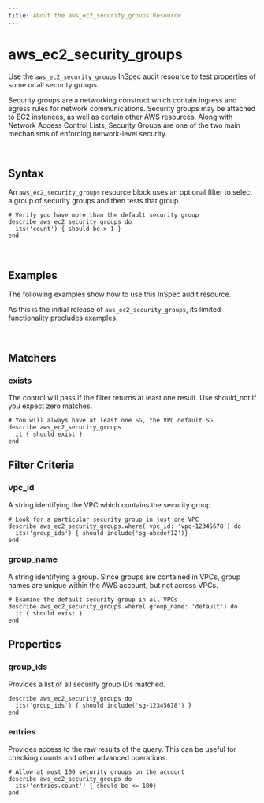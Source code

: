 ```yaml
---
title: About the aws_ec2_security_groups Resource
---
```


# aws_ec2_security_groups

Use the `aws_ec2_security_groups` InSpec audit resource to test properties of some or all security groups.

Security groups are a networking construct which contain ingress and egress rules for network communications.  Security groups may be attached to EC2 instances, as well as certain other AWS resources.  Along with Network Access Control Lists, Security Groups are one of the two main mechanisms of enforcing network-level security.

<br>

## Syntax

An `aws_ec2_security_groups` resource block uses an optional filter to select a group of security groups and then tests that group.

    # Verify you have more than the default security group
    describe aws_ec2_security_groups do
      its('count') { should be > 1 }
    end

<br>

## Examples

The following examples show how to use this InSpec audit resource.

As this is the initial release of `aws_ec2_security_groups`, its limited functionality precludes examples.

<br>

## Matchers

### exists

The control will pass if the filter returns at least one result. Use should_not if you expect zero matches.

    # You will always have at least one SG, the VPC default SG
    describe aws_ec2_security_groups
      it { should exist }
    end   

## Filter Criteria

### vpc_id

A string identifying the VPC which contains the security group.

    # Look for a particular security group in just one VPC
    describe aws_ec2_security_groups.where( vpc_id: 'vpc-12345678') do
      its('group_ids') { should include('sg-abcdef12')}
    end

### group_name

A string identifying a group.  Since groups are contained in VPCs, group names are unique within the AWS account, but not across VPCs.

    # Examine the default security group in all VPCs
    describe aws_ec2_security_groups.where( group_name: 'default') do
      it { should exist }
    end


## Properties

### group_ids

Provides a list of all security group IDs matched.

    describe aws_ec2_security_groups do
      its('group_ids') { should include('sg-12345678') }
    end

### entries

Provides access to the raw results of the query.  This can be useful for checking counts and other advanced operations.

    # Allow at most 100 security groups on the account
    describe aws_ec2_security_groups do
      its('entries.count') { should be <= 100}
    end
